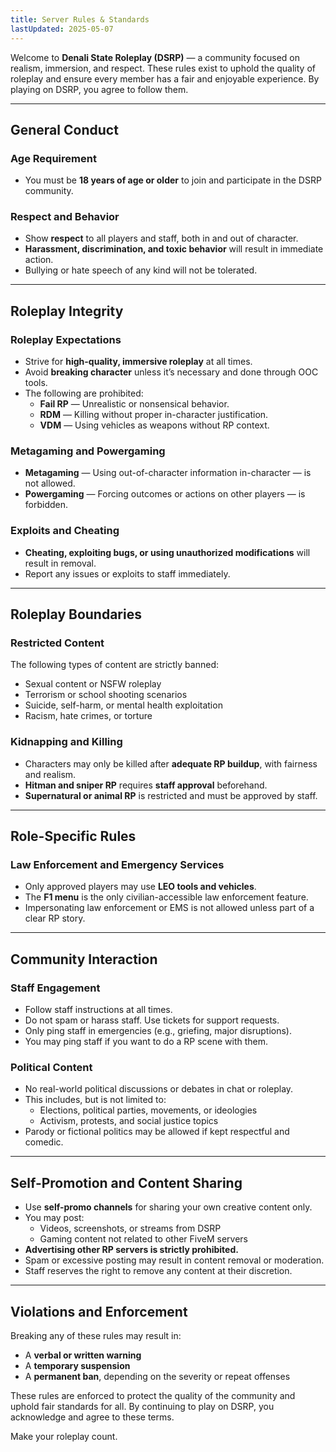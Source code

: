 ```yaml
---
title: Server Rules & Standards
lastUpdated: 2025-05-07
---
```


Welcome to **Denali State Roleplay (DSRP)** — a community focused on realism, immersion, and respect. These rules exist to uphold the quality of roleplay and ensure every member has a fair and enjoyable experience. By playing on DSRP, you agree to follow them.

---

## General Conduct

### Age Requirement

- You must be **18 years of age or older** to join and participate in the DSRP community.

### Respect and Behavior

- Show **respect** to all players and staff, both in and out of character.
- **Harassment, discrimination, and toxic behavior** will result in immediate action.
- Bullying or hate speech of any kind will not be tolerated.

---

## Roleplay Integrity

### Roleplay Expectations

- Strive for **high-quality, immersive roleplay** at all times.
- Avoid **breaking character** unless it’s necessary and done through OOC tools.
- The following are prohibited:
  - **Fail RP** — Unrealistic or nonsensical behavior.
  - **RDM** — Killing without proper in-character justification.
  - **VDM** — Using vehicles as weapons without RP context.

### Metagaming and Powergaming

- **Metagaming** — Using out-of-character information in-character — is not allowed.
- **Powergaming** — Forcing outcomes or actions on other players — is forbidden.

### Exploits and Cheating

- **Cheating, exploiting bugs, or using unauthorized modifications** will result in removal.
- Report any issues or exploits to staff immediately.

---

## Roleplay Boundaries

### Restricted Content

The following types of content are strictly banned:

- Sexual content or NSFW roleplay
- Terrorism or school shooting scenarios
- Suicide, self-harm, or mental health exploitation
- Racism, hate crimes, or torture

### Kidnapping and Killing

- Characters may only be killed after **adequate RP buildup**, with fairness and realism.
- **Hitman and sniper RP** requires **staff approval** beforehand.
- **Supernatural or animal RP** is restricted and must be approved by staff.

---

## Role-Specific Rules

### Law Enforcement and Emergency Services

- Only approved players may use **LEO tools and vehicles**.
- The **F1 menu** is the only civilian-accessible law enforcement feature.
- Impersonating law enforcement or EMS is not allowed unless part of a clear RP story.

---

## Community Interaction

### Staff Engagement

- Follow staff instructions at all times.
- Do not spam or harass staff. Use tickets for support requests.
- Only ping staff in emergencies (e.g., griefing, major disruptions).
- You may ping staff if you want to do a RP scene with them.

### Political Content

- No real-world political discussions or debates in chat or roleplay.
- This includes, but is not limited to:
  - Elections, political parties, movements, or ideologies
  - Activism, protests, and social justice topics
- Parody or fictional politics may be allowed if kept respectful and comedic.

---

## Self-Promotion and Content Sharing

- Use **self-promo channels** for sharing your own creative content only.
- You may post:
  - Videos, screenshots, or streams from DSRP
  - Gaming content not related to other FiveM servers
- **Advertising other RP servers is strictly prohibited.**
- Spam or excessive posting may result in content removal or moderation.
- Staff reserves the right to remove any content at their discretion.

---

## Violations and Enforcement

Breaking any of these rules may result in:

- A **verbal or written warning**
- A **temporary suspension**
- A **permanent ban**, depending on the severity or repeat offenses

These rules are enforced to protect the quality of the community and uphold fair standards for all. By continuing to play on DSRP, you acknowledge and agree to these terms.

Make your roleplay count.
